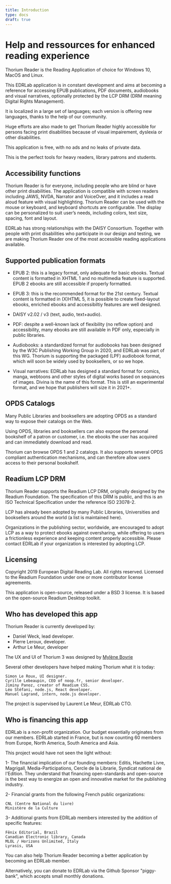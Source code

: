 ```yaml
---
title: Introduction
type: docs
draft: true
---
```


# Help and ressources for enhanced reading experience

Thorium Reader is the Reading Application of choice for Windows 10, MacOS and Linux.

This EDRLab application is in constant development and aims at becoming a reference for accessing EPUB publications, PDF documents, audiobooks and visual narratives, optionally protected by the LCP DRM (DRM meaning Digital Rights Management).

It is localized in a large set of languages; each version is offering new languages, thanks to the help of our community.

Huge efforts are also made to get Thorium Reader highly accessible for persons facing print disabilities because of visual impairement, dyslexia or other disabilities.

This application is free, with no ads and no leaks of private data.

This is the perfect tools for heavy readers, library patrons and students.



## Accessibility functions

Thorium Reader is for everyone, including people who are blind or have other print disabilities. The application is compatible with screen readers including JAWS, NVDA, Narrator and VoiceOver, and it includes a read aloud feature with visual highlighting. Thorium Reader can be used with the mouse or keyboard, and keyboard shortcuts are configurable. The display can be personalized to suit user’s needs, including colors, text size, spacing, font and layout.

EDRLab has strong relationships with the DAISY Consortium. Together with people with print disabilities who participate in our design and testing, we are making Thorium Reader one of the most accessible reading applications available.



## Supported publication formats

* EPUB 2: this is a legacy format, only adequate for basic ebooks. Textual content is formatted in XHTML 1 and no multimedia feature is supported. EPUB 2 ebooks are still accessible if properly formatted.

* EPUB 3: this is the recommended format for the 21st century. Textual content is formatted in (X)HTML 5, it is possible to create fixed-layout ebooks, enriched ebooks and accessibiltiy features are well designed.

* DAISY v2.02 / v3 (text, audio, text+audio).

* PDF: despite a well-known lack of flexibility (no reflow option) and accessibility, many ebooks are still available in PDF only, especially in public libraries.

* Audiobooks: a standardized format for audiobooks has been designed by the W3C Publishing Working Group in 2020, and EDRLab was part of this WG. Thorium is supporting the packaged (LPF) audiobook format, which will soon be widely used by booksellers, or so we hope.

* Visual narratives: EDRLab has designed a standard format for comics, manga, webtoons and other styles of digital works based on sequances of images. Divina is the name of this format. This is still an experimental format, and we hope that publishers will size it in 2021+.





## OPDS Catalogs

Many Public Libraries and booksellers are adopting OPDS as a standard way to expose their catalogs on the Web.

Using OPDS, libraries and booksellers can also expose the personal bookshelf of a patron or customer, i.e. the ebooks the user has acquired and can immediately download and read.

Thorium can browse OPDS 1 and 2 catalogs. It also supports several OPDS compliant authentication mechanisms, and can therefore allow users access to their personal bookshelf.


## Readium LCP DRM

Thorium Reader supports the Readium LCP DRM, originally designed by the Readium Foundation. The specification of this DRM is public, and this is an ISO Technical Specification under the reference ISO 23078-2.

LCP has already been adopted by many Public Libraries, Universities and booksellers around the world (a list is maintained here).

Organizations in the publishing sector, worldwide, are encouraged to adopt LCP as a way to protect ebooks against oversharing, while offering to users a frictionless experience and keeping content properly accessible. Please contact EDRLab if your organization is interested by adopting LCP.



## Licensing

Copyright 2019 European Digital Reading Lab. All rights reserved. Licensed to the Readium Foundation under one or more contributor license agreements.

This application is open-source, released under a BSD 3 license. It is based on the open-source Readium Desktop toolkit.

## Who has developed this app

Thorium Reader is currently developed by:

* Daniel Weck, lead developer.
* Pierre Leroux,  developer.
* Arthur Le Meur, developer

 <p>The UX and UI of Thorium 3 was designed by <a href="https://www.myleneboyrie.fr/">Mylène Boyrie</a></p>

Several other developers have helped making Thorium what it is today:

    Simon Le Roux, UI designer.
    Cyrille Lebeaupin, CEO of noop.fr, senior developer.
    Jiminy Panoz, creator of Readium CSS.
    Léo Stéfani, node.js, React developer.
    Manuel Lagrand, intern, node.js developer.

The project is supervised by Laurent Le Meur, EDRLab CTO.

## Who is financing this app

EDRLab is a non-profit organization. Our budget essentially originates from our members. EDRLab started in France, but is now counting 60 members from Europe, North America, South America and Asia.

This project would have not seen the light without:

1- The financial implication of our founding members: Editis, Hachette Livre, Magrigall, Media-Participations, Cercle de la Librarie, Syndicat national de l'Edition. They understand that financing open-standards and open-source is the best way to energize an open and innovative market for the publishing industry.

2- Financial grants from the following French public organizations:

    CNL (Centre National du livre)
    Ministère de la Culture

3- Additional grants from EDRLab members interested by the addition of specific features:

    Fênix Editorial, Brazil
    Canadian Electronic library, Canada
    MLOL / Horizons Unlimited, Italy
    Lyrasis, USA

You can also help Thorium Reader becoming a better application by becoming an EDRLab member.

Alternatively, you can donate to EDRLab via the Github Sponsor "piggy-bank", which accepts small monthly donations.
